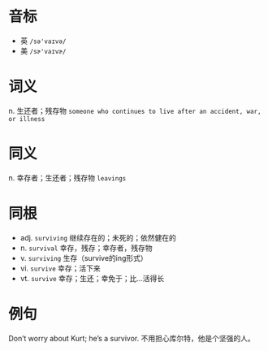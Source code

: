 # 音标

- 英 `/sə'vaɪvə/`
- 美 `/sɚ'vaɪvɚ/`

# 词义

n. 生还者；残存物
`someone who continues to live after an accident, war, or illness`

# 同义

n. 幸存者；生还者；残存物
`leavings`

# 同根

- adj. `surviving` 继续存在的；未死的；依然健在的
- n. `survival` 幸存，残存；幸存者，残存物
- v. `surviving` 生存（survive的ing形式）
- vi. `survive` 幸存；活下来
- vt. `survive` 幸存；生还；幸免于；比...活得长

# 例句

Don’t worry about Kurt; he’s a survivor.
不用担心库尔特，他是个坚强的人。


